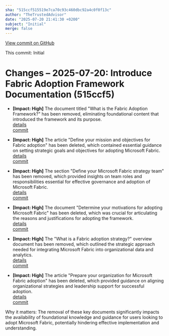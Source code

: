 ```yaml
---
sha: "515ccf515519e7ca70c93c460dbc92a4c0f0f13c"
author: "TheTrustedAdvisor"
date: "2025-07-20 21:41:30 +0200"
subject: "Initial"
merge: false
---
```


[View commit on GitHub](https://github.com/TheTrustedAdvisor/FabricAdoptionFramework/commit/515ccf515519e7ca70c93c460dbc92a4c0f0f13c)

This commit: Initial

# Changes – 2025-07-20: Introduce Fabric Adoption Framework Documentation (515ccf5)

- **[Impact: High]** The document titled "What is the Fabric Adoption Framework?" has been removed, eliminating foundational content that introduced the framework and its purpose.  
   [details](/docs/about/changes/2025-07-20-what-is-the-fabric-adoption-framework)  
   [commit](https://github.com/TheTrustedAdvisor/FabricAdoptionFramework/commit/515ccf515519e7ca70c93c460dbc92a4c0f0f13c)

- **[Impact: High]** The article "Define your mission and objectives for Fabric adoption" has been deleted, which contained essential guidance on setting strategic goals and objectives for adopting Microsoft Fabric.  
   [details](/docs/methodologies/1-strategy/changes/2025-07-20-define-your-mission-and-objectives)  
   [commit](https://github.com/TheTrustedAdvisor/FabricAdoptionFramework/commit/515ccf515519e7ca70c93c460dbc92a4c0f0f13c)

- **[Impact: High]** The section "Define your Microsoft Fabric strategy team" has been removed, which provided insights on team roles and responsibilities essential for effective governance and adoption of Microsoft Fabric.  
   [details](/docs/methodologies/1-strategy/changes/2025-07-20-define-your-strategy-team)  
   [commit](https://github.com/TheTrustedAdvisor/FabricAdoptionFramework/commit/515ccf515519e7ca70c93c460dbc92a4c0f0f13c)

- **[Impact: High]** The document "Determine your motivations for adopting Microsoft Fabric" has been deleted, which was crucial for articulating the reasons and justifications for adopting the framework.  
   [details](/docs/methodologies/1-strategy/changes/2025-07-20-determine-your-motivations)  
   [commit](https://github.com/TheTrustedAdvisor/FabricAdoptionFramework/commit/515ccf515519e7ca70c93c460dbc92a4c0f0f13c)

- **[Impact: High]** The "What is a Fabric adoption strategy?" overview document has been removed, which outlined the strategic approach needed for integrating Microsoft Fabric into organizational data and analytics.  
   [details](/docs/methodologies/1-strategy/changes/2025-07-20-overview)  
   [commit](https://github.com/TheTrustedAdvisor/FabricAdoptionFramework/commit/515ccf515519e7ca70c93c460dbc92a4c0f0f13c)

- **[Impact: High]** The article "Prepare your organization for Microsoft Fabric adoption" has been deleted, which provided guidance on aligning organizational strategies and leadership support for successful adoption.  
   [details](/docs/methodologies/1-strategy/changes/2025-07-20-prepare-your-organization)  
   [commit](https://github.com/TheTrustedAdvisor/FabricAdoptionFramework/commit/515ccf515519e7ca70c93c460dbc92a4c0f0f13c)

Why it matters: The removal of these key documents significantly impacts the availability of foundational knowledge and guidance for users looking to adopt Microsoft Fabric, potentially hindering effective implementation and understanding.
